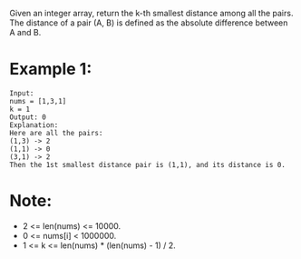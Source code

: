 Given an integer array, return the k-th smallest distance among all the pairs. The distance of a pair (A, B) is defined as the absolute difference between A and B.

# Example 1:
```
Input:
nums = [1,3,1]
k = 1
Output: 0 
Explanation:
Here are all the pairs:
(1,3) -> 2
(1,1) -> 0
(3,1) -> 2
Then the 1st smallest distance pair is (1,1), and its distance is 0.
```
# Note:
- 2 <= len(nums) <= 10000.
- 0 <= nums[i] < 1000000.
- 1 <= k <= len(nums) * (len(nums) - 1) / 2.